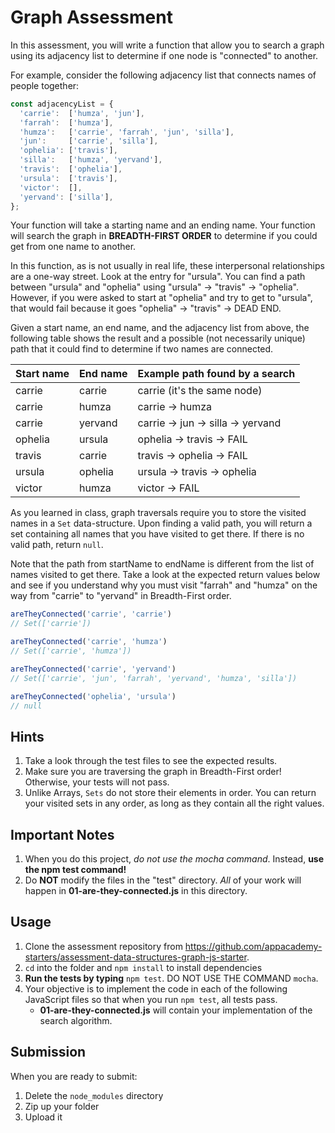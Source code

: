 # Graph Assessment
In this assessment, you will write a function that allow you to search a graph using its adjacency list to determine if one node is "connected" to another.

For example, consider the following adjacency list that connects names of people together:

```js
const adjacencyList = {
  'carrie':  ['humza', 'jun'],
  'farrah':  ['humza'],
  'humza':   ['carrie', 'farrah', 'jun', 'silla'],
  'jun':     ['carrie', 'silla'],
  'ophelia': ['travis'],
  'silla':   ['humza', 'yervand'],
  'travis':  ['ophelia'],
  'ursula':  ['travis'],
  'victor':  [],
  'yervand': ['silla'],
};
```

Your function will take a starting name and an ending name. Your function will search the graph in **BREADTH-FIRST ORDER** to determine if you could get from one name to another.

In this function, as is not usually in real life, these interpersonal relationships are a one-way street. Look at the entry for "ursula". You can find a path between "ursula" and "ophelia" using "ursula" -> "travis" -> "ophelia". However, if you were asked to start at "ophelia" and try to get to "ursula", that would fail because it goes "ophelia" -> "travis" -> DEAD END.

Given a start name, an end name, and the adjacency list from above, the following table shows the result and a possible (not necessarily unique) path that it could find to determine if two names are connected.

| Start name | End name | Example path found by a search    |
|------------|----------|-----------------------------------|
| carrie     | carrie   | carrie (it's the same node)       |
| carrie     | humza	  | carrie -> humza                   |
| carrie	   | yervand  | carrie -> jun -> silla -> yervand |
| ophelia	   | ursula   | ophelia -> travis -> FAIL         |
| travis	   | carrie   | travis -> ophelia -> FAIL         |
| ursula	   | ophelia  | ursula -> travis -> ophelia       |
| victor	   | humza    | victor -> FAIL                    |

As you learned in class, graph traversals require you to store the visited names in a `Set` data-structure. Upon finding a valid path, you will return a set containing all names that you have visited to get there. If there is no valid path, return `null`.

Note that the path from startName to endName is different from the list of names visited to get there. Take a look at the expected return values below and see if you understand why you must visit "farrah" and "humza" on the way from "carrie" to "yervand" in Breadth-First order.

```js
areTheyConnected('carrie', 'carrie')
// Set(['carrie'])

areTheyConnected('carrie', 'humza')
// Set(['carrie', 'humza'])

areTheyConnected('carrie', 'yervand')
// Set(['carrie', 'jun', 'farrah', 'yervand', 'humza', 'silla'])

areTheyConnected('ophelia', 'ursula')
// null
```

## Hints
1. Take a look through the test files to see the expected results.
2. Make sure you are traversing the graph in Breadth-First order! Otherwise, your tests will not pass.
3. Unlike Arrays, `Sets` do not store their elements in order. You can return your visited sets in any order, as long as they contain all the right values.

## Important Notes
1. When you do this project, _do not use the mocha command_. Instead, **use the npm test command!**
2. Do **NOT** modify the files in the "test" directory. _All_ of your work will happen in **01-are-they-connected.js** in this directory.

## Usage
1. Clone the assessment repository from https://github.com/appacademy-starters/assessment-data-structures-graph-js-starter.
2. `cd` into the folder and `npm install` to install dependencies
3. **Run the tests by typing** `npm test`. DO NOT USE THE COMMAND `mocha`.
4. Your objective is to implement the code in each of the following JavaScript files so that when you run `npm test`, all tests pass.
    - **01-are-they-connected.js** will contain your implementation of the search algorithm.

## Submission
When you are ready to submit:
1. Delete the `node_modules` directory
2. Zip up your folder
3. Upload it

